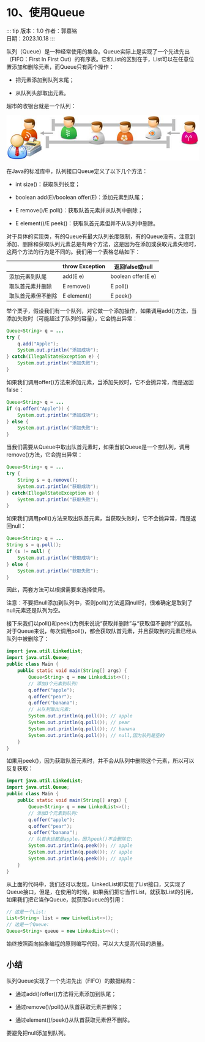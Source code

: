 # 10、使用Queue

::: tip 版本：1.0
作者：郭嘉铭
</br>
日期：2023.10.18
:::

队列（Queue）是一种经常使用的集合。Queue实际上是实现了一个先进先出（FIFO：First In First Out）的有序表。它和List的区别在于，List可以在任意位置添加和删除元素，而Queue只有两个操作：

+ 把元素添加到队列末尾；

+ 从队列头部取出元素。

超市的收银台就是一个队列：

![101001.png](images/java/10/101001.png)

在Java的标准库中，队列接口Queue定义了以下几个方法：

+ int size()：获取队列长度；

+ boolean add(E)/boolean offer(E)：添加元素到队尾；

+ E remove()/E poll()：获取队首元素并从队列中删除；

+ E element()/E peek()：获取队首元素但并不从队列中删除。

对于具体的实现类，有的Queue有最大队列长度限制，有的Queue没有。注意到添加、删除和获取队列元素总是有两个方法，这是因为在添加或获取元素失败时，这两个方法的行为是不同的。我们用一个表格总结如下：

|     |throw Exception|返回false或null
|---|---|---|
|添加元素到队尾|add(E e)|boolean offer(E e)|
|取队首元素并删除|E remove()|E poll()|
|取队首元素但不删除|E element()|E peek()|

举个栗子，假设我们有一个队列，对它做一个添加操作，如果调用add()方法，当添加失败时（可能超过了队列的容量），它会抛出异常：

```java
Queue<String> q = ...
try {
    q.add("Apple");
    System.out.println("添加成功");
} catch(IllegalStateException e) {
    System.out.println("添加失败");
}
```

如果我们调用offer()方法来添加元素，当添加失败时，它不会抛异常，而是返回false：

```java
Queue<String> q = ...
if (q.offer("Apple")) {
    System.out.println("添加成功");
} else {
    System.out.println("添加失败");
}
```

当我们需要从Queue中取出队首元素时，如果当前Queue是一个空队列，调用remove()方法，它会抛出异常：

```java
Queue<String> q = ...
try {
    String s = q.remove();
    System.out.println("获取成功");
} catch(IllegalStateException e) {
    System.out.println("获取失败");
}
```

如果我们调用poll()方法来取出队首元素，当获取失败时，它不会抛异常，而是返回null：

```java
Queue<String> q = ...
String s = q.poll();
if (s != null) {
    System.out.println("获取成功");
} else {
    System.out.println("获取失败");
}
```

因此，两套方法可以根据需要来选择使用。

注意：不要把null添加到队列中，否则poll()方法返回null时，很难确定是取到了null元素还是队列为空。

接下来我们以poll()和peek()为例来说说“获取并删除”与“获取但不删除”的区别。对于Queue来说，每次调用poll()，都会获取队首元素，并且获取到的元素已经从队列中被删除了：

```java
import java.util.LinkedList;
import java.util.Queue;
public class Main {
    public static void main(String[] args) {
        Queue<String> q = new LinkedList<>();
        // 添加3个元素到队列:
        q.offer("apple");
        q.offer("pear");
        q.offer("banana");
        // 从队列取出元素:
        System.out.println(q.poll()); // apple
        System.out.println(q.poll()); // pear
        System.out.println(q.poll()); // banana
        System.out.println(q.poll()); // null,因为队列是空的
    }
}
```

如果用peek()，因为获取队首元素时，并不会从队列中删除这个元素，所以可以反复获取：

```java
import java.util.LinkedList;
import java.util.Queue;
public class Main {
    public static void main(String[] args) {
        Queue<String> q = new LinkedList<>();
        // 添加3个元素到队列:
        q.offer("apple");
        q.offer("pear");
        q.offer("banana");
        // 队首永远都是apple，因为peek()不会删除它:
        System.out.println(q.peek()); // apple
        System.out.println(q.peek()); // apple
        System.out.println(q.peek()); // apple
    }
}
```

从上面的代码中，我们还可以发现，LinkedList即实现了List接口，又实现了Queue接口，但是，在使用的时候，如果我们把它当作List，就获取List的引用，如果我们把它当作Queue，就获取Queue的引用：

```java
// 这是一个List:
List<String> list = new LinkedList<>();
// 这是一个Queue:
Queue<String> queue = new LinkedList<>();
```

始终按照面向抽象编程的原则编写代码，可以大大提高代码的质量。

## 小结

队列Queue实现了一个先进先出（FIFO）的数据结构：

+ 通过add()/offer()方法将元素添加到队尾；

+ 通过remove()/poll()从队首获取元素并删除；

+ 通过element()/peek()从队首获取元素但不删除。

要避免把null添加到队列。